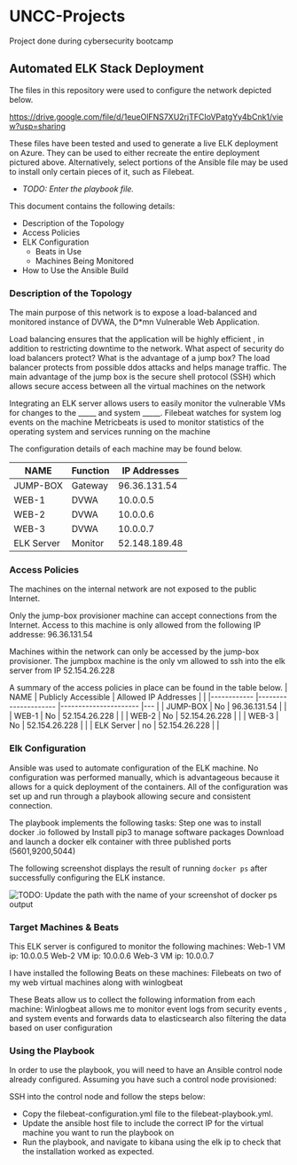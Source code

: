 # UNCC-Projects
Project done during cybersecurity bootcamp

## Automated ELK Stack Deployment

The files in this repository were used to configure the network depicted below.

https://drive.google.com/file/d/1eueOlFNS7XU2rjTFCIoVPatgYy4bCnk1/view?usp=sharing

These files have been tested and used to generate a live ELK deployment on Azure. They can be used to either recreate the entire deployment pictured above. Alternatively, select portions of the Ansible file may be used to install only certain pieces of it, such as Filebeat.

  - _TODO: Enter the playbook file._

This document contains the following details:
- Description of the Topology
- Access Policies
- ELK Configuration
  - Beats in Use
  - Machines Being Monitored
- How to Use the Ansible Build


### Description of the Topology

The main purpose of this network is to expose a load-balanced and monitored instance of DVWA, the D*mn Vulnerable Web Application.

Load balancing ensures that the application will be highly efficient , in addition to restricting downtime to the network.
What aspect of security do load balancers protect? What is the advantage of a jump box?
The load balancer protects from possible ddos attacks and helps manage traffic. The main advantage of the jump box is the secure shell protocol (SSH) which allows secure access between all the virtual machines on the network

Integrating an ELK server allows users to easily monitor the vulnerable VMs for changes to the _____ and system _____.
Filebeat watches for system log events on the machine
Metricbeats is used to monitor statistics of the operating system and services running on the machine








The configuration details of each machine may be found below.

| NAME       	| Function 	| IP Addresses  	|
|------------	|----------	|---------------	|
| JUMP-BOX   	| Gateway  	| 96.36.131.54  	|
| WEB-1      	| DVWA     	| 10.0.0.5      	|
| WEB-2      	| DVWA     	| 10.0.0.6      	|
| WEB-3      	| DVWA     	| 10.0.0.7      	|
| ELK Server 	| Monitor  	| 52.148.189.48 	|








### Access Policies

The machines on the internal network are not exposed to the public Internet. 

Only the jump-box provisioner machine can accept connections from the Internet. Access to this machine is only allowed from the following IP addresse:
96.36.131.54

Machines within the network can only be accessed by the jump-box provisioner.
The jumpbox machine is the only vm allowed to ssh into the elk server from IP 52.154.26.228

A summary of the access policies in place can be found in the table below.
| NAME       	| Publicly Accessible 	| Allowed IP Addresses 	|   	|
|------------	|---------------------	|----------------------	|---	|
| JUMP-BOX   	| No                  	| 96.36.131.54         	|   	|
| WEB-1      	| No                  	| 52.154.26.228        	|   	|
| WEB-2      	| No                  	| 52.154.26.228        	|   	|
| WEB-3      	| No                  	| 52.154.26.228        	|   	|
| ELK Server 	| no                  	| 52.154.26.228        	|   	|


### Elk Configuration

Ansible was used to automate configuration of the ELK machine. No configuration was performed manually, which is advantageous because it allows for a quick deployment of the containers. All of the configuration was set up and run through a playbook allowing secure and consistent connection.

The playbook implements the following tasks:
Step one was to install docker .io followed by
Install pip3 to manage software packages
Download and launch a docker elk container with three published ports (5601,9200,5044)

The following screenshot displays the result of running `docker ps` after successfully configuring the ELK instance.

![TODO: Update the path with the name of your screenshot of docker ps output](Images/docker_ps_output.png)

### Target Machines & Beats
This ELK server is configured to monitor the following machines:
Web-1 VM ip: 10.0.0.5
Web-2 VM ip: 10.0.0.6
Web-3 VM ip: 10.0.0.7

I have installed the following Beats on these machines:
Filebeats on two of my web virtual machines along with winlogbeat


These Beats allow us to collect the following information from each machine:
Winlogbeat allows me to  monitor event logs from security events , and system events and forwards data to elasticsearch also filtering the data based on user configuration 

### Using the Playbook
In order to use the playbook, you will need to have an Ansible control node already configured. Assuming you have such a control node provisioned: 

SSH into the control node and follow the steps below:
- Copy the filebeat-configuration.yml file to the filebeat-playbook.yml.
- Update the ansible host file to include the correct IP for the virtual machine you want to run the playbook on
- Run the playbook, and navigate to kibana using the elk ip to check that the installation worked as expected.
